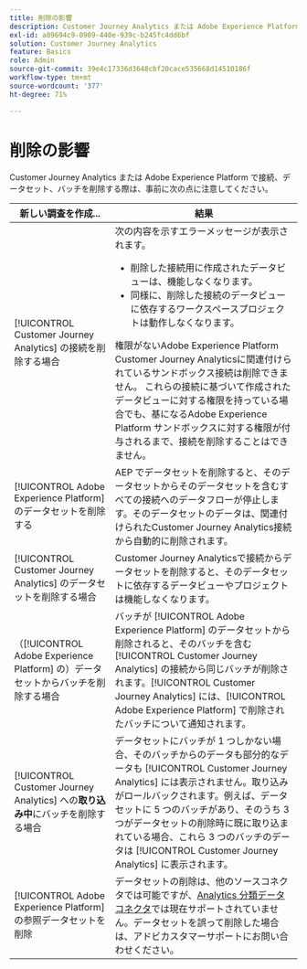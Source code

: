 ```yaml
---
title: 削除の影響
description: Customer Journey Analytics または Adobe Experience Platform において、接続、データセット、バッチを削除した場合の影響。
exl-id: a89694c9-0909-440e-939c-b245fc4dd6bf
solution: Customer Journey Analytics
feature: Basics
role: Admin
source-git-commit: 39e4c17336d3648cbf20cace535668d14510186f
workflow-type: tm+mt
source-wordcount: '377'
ht-degree: 71%

---
```


# 削除の影響

Customer Journey Analytics または Adobe Experience Platform で接続、データセット、バッチを削除する際は、事前に次の点に注意してください。

| 新しい調査を作成... | 結果 |
| --- | --- |
| [!UICONTROL Customer Journey Analytics] の接続を削除する場合 | 次の内容を示すエラーメッセージが表示されます。<ul><li>削除した接続用に作成されたデータビューは、機能しなくなります。</li><li> 同様に、削除した接続のデータビューに依存するワークスペースプロジェクトは動作しなくなります。</li></ul>権限がないAdobe Experience Platform Customer Journey Analyticsに関連付けられているサンドボックス接続は削除できません。 これらの接続に基づいて作成されたデータビューに対する権限を持っている場合でも、基になるAdobe Experience Platform サンドボックスに対する権限が付与されるまで、接続を削除することはできません。 |
| [!UICONTROL Adobe Experience Platform] のデータセットを削除する | AEP でデータセットを削除すると、そのデータセットからそのデータセットを含むすべての接続へのデータフローが停止します。そのデータセットのデータは、関連付けられたCustomer Journey Analytics接続から自動的に削除されます。 |
| [!UICONTROL Customer Journey Analytics] のデータセットを削除する場合 | Customer Journey Analyticsで接続からデータセットを削除すると、そのデータセットに依存するデータビューやプロジェクトは機能しなくなります。 |
| （[!UICONTROL Adobe Experience Platform] の）データセットからバッチを削除する場合 | バッチが [!UICONTROL Adobe Experience Platform] のデータセットから削除されると、そのバッチを含む [!UICONTROL Customer Journey Analytics] の接続から同じバッチが削除されます。[!UICONTROL Customer Journey Analytics] には、[!UICONTROL Adobe Experience Platform] で削除されたバッチについて通知されます。 |
| [!UICONTROL Customer Journey Analytics] への&#x200B;**取り込み中**&#x200B;にバッチを削除する場合 | データセットにバッチが 1 つしかない場合、そのバッチからのデータも部分的なデータも [!UICONTROL Customer Journey Analytics] には表示されません。取り込みがロールバックされます。例えば、データセットに 5 つのバッチがあり、そのうち 3 つがデータセットの削除時に既に取り込まれている場合、これら 3 つのバッチのデータは [!UICONTROL Customer Journey Analytics] に表示されます。 |
| [!UICONTROL Adobe Experience Platform] の参照データセットを削除 | データセットの削除は、他のソースコネクタでは可能ですが、[Analytics 分類データコネクタ](https://experienceleague.adobe.com/docs/experience-platform/sources/ui-tutorials/create/adobe-applications/classifications.html?lang=ja)では現在サポートされていません。データセットを誤って削除した場合は、アドビカスタマーサポートにお問い合わせください。 |
